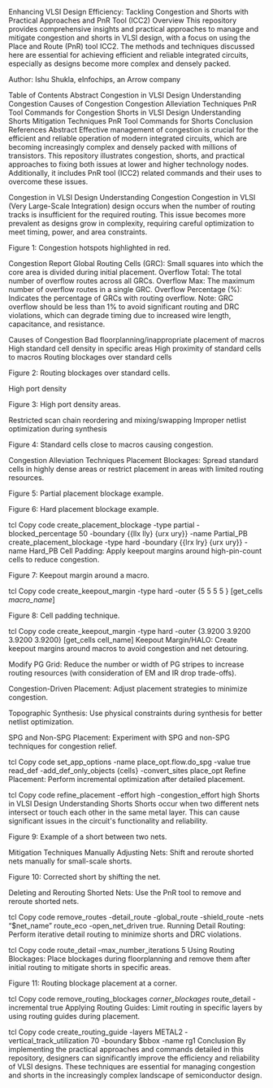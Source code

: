 Enhancing VLSI Design Efficiency: Tackling Congestion and Shorts with Practical Approaches and PnR Tool (ICC2)
Overview
This repository provides comprehensive insights and practical approaches to manage and mitigate congestion and shorts in VLSI design, with a focus on using the Place and Route (PnR) tool ICC2. The methods and techniques discussed here are essential for achieving efficient and reliable integrated circuits, especially as designs become more complex and densely packed.

Author: Ishu Shukla, eInfochips, an Arrow company

Table of Contents
Abstract
Congestion in VLSI Design
Understanding Congestion
Causes of Congestion
Congestion Alleviation Techniques
PnR Tool Commands for Congestion
Shorts in VLSI Design
Understanding Shorts
Mitigation Techniques
PnR Tool Commands for Shorts
Conclusion
References
Abstract
Effective management of congestion is crucial for the efficient and reliable operation of modern integrated circuits, which are becoming increasingly complex and densely packed with millions of transistors. This repository illustrates congestion, shorts, and practical approaches to fixing both issues at lower and higher technology nodes. Additionally, it includes PnR tool (ICC2) related commands and their uses to overcome these issues.

Congestion in VLSI Design
Understanding Congestion
Congestion in VLSI (Very Large-Scale Integration) design occurs when the number of routing tracks is insufficient for the required routing. This issue becomes more prevalent as designs grow in complexity, requiring careful optimization to meet timing, power, and area constraints.


Figure 1: Congestion hotspots highlighted in red.

Congestion Report
Global Routing Cells (GRC): Small squares into which the core area is divided during initial placement.
Overflow Total: The total number of overflow routes across all GRCs.
Overflow Max: The maximum number of overflow routes in a single GRC.
Overflow Percentage (%): Indicates the percentage of GRCs with routing overflow.
Note: GRC overflow should be less than 1% to avoid significant routing and DRC violations, which can degrade timing due to increased wire length, capacitance, and resistance.

Causes of Congestion
Bad floorplanning/inappropriate placement of macros
High standard cell density in specific areas
High proximity of standard cells to macros
Routing blockages over standard cells

Figure 2: Routing blockages over standard cells.

High port density

Figure 3: High port density areas.

Restricted scan chain reordering and mixing/swapping
Improper netlist optimization during synthesis

Figure 4: Standard cells close to macros causing congestion.

Congestion Alleviation Techniques
Placement Blockages: Spread standard cells in highly dense areas or restrict placement in areas with limited routing resources.


Figure 5: Partial placement blockage example.


Figure 6: Hard placement blockage example.

tcl
Copy code
create_placement_blockage -type partial -blocked_percentage 50 -boundary {{llx lly} {urx ury}} -name Partial_PB
create_placement_blockage -type hard -boundary {{lrx lry} {urx ury}} -name Hard_PB
Cell Padding: Apply keepout margins around high-pin-count cells to reduce congestion.


Figure 7: Keepout margin around a macro.

tcl
Copy code
create_keepout_margin -type hard -outer {5 5 5 5 } [get_cells *macro_name*]

Figure 8: Cell padding technique.

tcl
Copy code
create_keepout_margin -type hard -outer {3.9200 3.9200 3.9200 3.9200} [get_cells cell_name]
Keepout Margin/HALO: Create keepout margins around macros to avoid congestion and net detouring.

Modify PG Grid: Reduce the number or width of PG stripes to increase routing resources (with consideration of EM and IR drop trade-offs).

Congestion-Driven Placement: Adjust placement strategies to minimize congestion.

Topographic Synthesis: Use physical constraints during synthesis for better netlist optimization.

SPG and Non-SPG Placement: Experiment with SPG and non-SPG techniques for congestion relief.

tcl
Copy code
set_app_options -name place_opt.flow.do_spg -value true
read_def -add_def_only_objects {cells} -convert_sites <def file>
place_opt
Refine Placement: Perform incremental optimization after detailed placement.

tcl
Copy code
refine_placement -effort high -congestion_effort high
Shorts in VLSI Design
Understanding Shorts
Shorts occur when two different nets intersect or touch each other in the same metal layer. This can cause significant issues in the circuit's functionality and reliability.


Figure 9: Example of a short between two nets.

Mitigation Techniques
Manually Adjusting Nets: Shift and reroute shorted nets manually for small-scale shorts.


Figure 10: Corrected short by shifting the net.

Deleting and Rerouting Shorted Nets: Use the PnR tool to remove and reroute shorted nets.

tcl
Copy code
remove_routes -detail_route -global_route -shield_route -nets “$net_name”
route_eco -open_net_driven true.
Running Detail Routing: Perform iterative detail routing to minimize shorts and DRC violations.

tcl
Copy code
route_detail –max_number_iterations 5
Using Routing Blockages: Place blockages during floorplanning and remove them after initial routing to mitigate shorts in specific areas.


Figure 11: Routing blockage placement at a corner.

tcl
Copy code
remove_routing_blockages *corner_blockages*
route_detail -incremental true
Applying Routing Guides: Limit routing in specific layers by using routing guides during placement.

tcl
Copy code
create_routing_guide -layers METAL2 -vertical_track_utilization 70 -boundary $bbox -name rg1
Conclusion
By implementing the practical approaches and commands detailed in this repository, designers can significantly improve the efficiency and reliability of VLSI designs. These techniques are essential for managing congestion and shorts in the increasingly complex landscape of semiconductor design.
